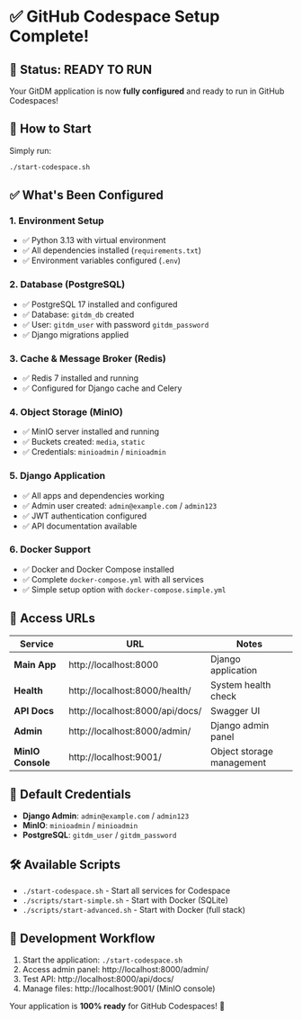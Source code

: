 # ✅ GitHub Codespace Setup Complete!

## 🎉 Status: READY TO RUN

Your GitDM application is now **fully configured** and ready to run in GitHub Codespaces!

## 🚀 How to Start

Simply run:
```bash
./start-codespace.sh
```

## ✅ What's Been Configured

### 1. **Environment Setup**
- ✅ Python 3.13 with virtual environment
- ✅ All dependencies installed (`requirements.txt`)
- ✅ Environment variables configured (`.env`)

### 2. **Database (PostgreSQL)**
- ✅ PostgreSQL 17 installed and configured
- ✅ Database: `gitdm_db` created
- ✅ User: `gitdm_user` with password `gitdm_password`
- ✅ Django migrations applied

### 3. **Cache & Message Broker (Redis)**
- ✅ Redis 7 installed and running
- ✅ Configured for Django cache and Celery

### 4. **Object Storage (MinIO)**
- ✅ MinIO server installed and running
- ✅ Buckets created: `media`, `static`
- ✅ Credentials: `minioadmin` / `minioadmin`

### 5. **Django Application**
- ✅ All apps and dependencies working
- ✅ Admin user created: `admin@example.com` / `admin123`
- ✅ JWT authentication configured
- ✅ API documentation available

### 6. **Docker Support**
- ✅ Docker and Docker Compose installed
- ✅ Complete `docker-compose.yml` with all services
- ✅ Simple setup option with `docker-compose.simple.yml`

## 🔗 Access URLs

| Service | URL | Notes |
|---------|-----|-------|
| **Main App** | http://localhost:8000 | Django application |
| **Health** | http://localhost:8000/health/ | System health check |
| **API Docs** | http://localhost:8000/api/docs/ | Swagger UI |
| **Admin** | http://localhost:8000/admin/ | Django admin panel |
| **MinIO Console** | http://localhost:9001/ | Object storage management |

## 🔑 Default Credentials

- **Django Admin**: `admin@example.com` / `admin123`
- **MinIO**: `minioadmin` / `minioadmin`
- **PostgreSQL**: `gitdm_user` / `gitdm_password`

## 🛠️ Available Scripts

- `./start-codespace.sh` - Start all services for Codespace
- `./scripts/start-simple.sh` - Start with Docker (SQLite)
- `./scripts/start-advanced.sh` - Start with Docker (full stack)

## 🔄 Development Workflow

1. Start the application: `./start-codespace.sh`
2. Access admin panel: http://localhost:8000/admin/
3. Test API: http://localhost:8000/api/docs/
4. Manage files: http://localhost:9001/ (MinIO console)

Your application is **100% ready** for GitHub Codespaces! 🚀
